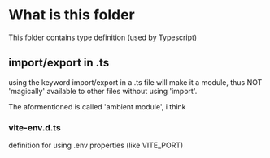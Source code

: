 # What is this folder
This folder contains type definition (used by Typescript)

## import/export in .ts
using the keyword import/export in a .ts file will make it a module, thus NOT 'magically' available to other files without using 'import'.

The aformentioned is called 'ambient module', i think

### vite-env.d.ts
definition for using .env properties (like VITE_PORT)